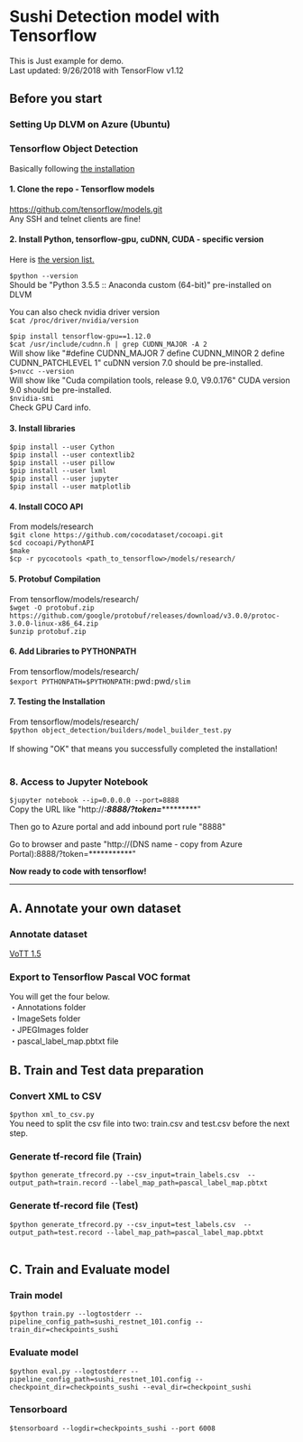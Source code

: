 # Sushi Detection model with Tensorflow
This is Just example for demo. <br>
Last updated: 9/26/2018 with TensorFlow v1.12 <br>
## Before you start <br>
### Setting Up DLVM on Azure (Ubuntu)

### Tensorflow Object Detection
Basically following [the installation](https://github.com/tensorflow/models/blob/master/research/object_detection/g3doc/installation.md)

#### 1. Clone the repo - Tensorflow models
https://github.com/tensorflow/models.git <br>
Any SSH and telnet clients are fine! <br>

#### 2. Install Python, tensorflow-gpu, cuDNN, CUDA - specific version
Here is [the version list.](https://www.tensorflow.org/install/source#tested_build_configurations)

`$python --version` <br>
Should be "Python 3.5.5 :: Anaconda custom (64-bit)" pre-installed on DLVM <br>

You can also check nvidia driver version <br>
`$cat /proc/driver/nvidia/version` <br>


`$pip install tensorflow-gpu==1.12.0` <br>
`$cat /usr/include/cudnn.h | grep CUDNN_MAJOR -A 2` <br>
Will show like "#define CUDNN_MAJOR 7 define CUDNN_MINOR 2 define CUDNN_PATCHLEVEL 1" cuDNN version 7.0 should be pre-installed. <br>
`$>nvcc --version` <br>
Will show like "Cuda compilation tools, release 9.0, V9.0.176" CUDA version 9.0 should be pre-installed. <br>
`$nvidia-smi` <br>
Check GPU Card info. <br>

#### 3. Install libraries
`$pip install --user Cython` <br>
`$pip install --user contextlib2` <br>
`$pip install --user pillow` <br>
`$pip install --user lxml` <br>
`$pip install --user jupyter` <br>
`$pip install --user matplotlib` <br>

#### 4. Install COCO API
From models/research <br>
`$git clone https://github.com/cocodataset/cocoapi.git` <br>
`$cd cocoapi/PythonAPI` <br>
`$make` <br>
`$cp -r pycocotools <path_to_tensorflow>/models/research/` <br>

#### 5. Protobuf Compilation
From tensorflow/models/research/ <br>
`$wget -O protobuf.zip https://github.com/google/protobuf/releases/download/v3.0.0/protoc-3.0.0-linux-x86_64.zip` <br>
`$unzip protobuf.zip` <br>

#### 6. Add Libraries to PYTHONPATH
From tensorflow/models/research/ <br>
`$export PYTHONPATH=$PYTHONPATH:`pwd`:`pwd`/slim` <br>

#### 7. Testing the Installation
From tensorflow/models/research/ <br>
`$python object_detection/builders/model_builder_test.py` <br>
<br>
If showing "OK" that means you successfully completed the installation! <br>
<br>
### 8. Access to Jupyter Notebook
`$jupyter notebook --ip=0.0.0.0 --port=8888` <br>
Copy the URL like "http://*****:8888/?token=**************" <br>

Then go to Azure portal and add inbound port rule "8888" <br>

Go to browser and paste "http://(DNS name - copy from Azure Portal):8888/?token=***********" <br>

**Now ready to code with tensorflow!**

----------------------------------------------------
## A. Annotate your own dataset <br>
### Annotate dataset <br>
[VoTT 1.5](https://github.com/Microsoft/VoTT/releases/download/1.5.0/VoTT-win32-x64.zip) <br>
### Export to Tensorflow Pascal VOC format <br>
You will get the four below. <br>
・Annotations folder <br>
・ImageSets folder <br>
・JPEGImages folder <br>
・pascal_label_map.pbtxt file <br>
## B. Train and Test data preparation <br>
### Convert XML to CSV <br>
`$python xml_to_csv.py`<br>
You need to split the csv file into two: train.csv and test.csv before the next step. <br>
### Generate tf-record file (Train) <br>
`$python generate_tfrecord.py --csv_input=train_labels.csv  --output_path=train.record --label_map_path=pascal_label_map.pbtxt`<br>
### Generate tf-record file (Test) <br>
`$python generate_tfrecord.py --csv_input=test_labels.csv  --output_path=test.record --label_map_path=pascal_label_map.pbtxt`<br>
<br>
## C. Train and Evaluate model <br>
### Train model <br>
`$python train.py --logtostderr --pipeline_config_path=sushi_restnet_101.config --train_dir=checkpoints_sushi`<br>
### Evaluate model <br>
`$python eval.py --logtostderr --pipeline_config_path=sushi_restnet_101.config --checkpoint_dir=checkpoints_sushi --eval_dir=checkpoint_sushi`<br>
### Tensorboard <br>
`$tensorboard --logdir=checkpoints_sushi --port 6008` <br>
